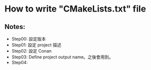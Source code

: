 # How to write "CMakeLists.txt" file

## Notes:
- Step00: 設定版本
- Step01: 設定 project 描述
- Step02: 設定 Conan
- Step03: Define project output name。之後會用到。
- Step04: 